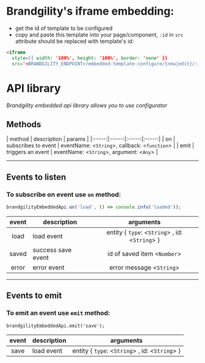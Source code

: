# Brandgility's iframe embedding:
- get the id of template to be configured
- copy and paste this template into your page/component, `:id` in `src` attribute should be replaced with template's id:
```html
<iframe
  style={{ width: '100%', height: '100%', border: 'none' }}
  src="<BRANDGILITY_ENDPOINT>/embedded-template-configure/{new|edit}/:id" />
```

# API library
*Brandgility embedded api library allows you to use configurator*

## Methods

| method | description | params |
|:-----:|:-----:|:-----:|:-----:|
| on | subscribes to event | eventName: <`String`>, callback: <`function`> |
| emit | triggers an event | eventName: <`String`>, argument: <`Any`> |

*****

## Events to listen
### To subscribe on event use `on` method:
```js
brandgilityEmbeddedApi.on('load', () => console.info('loaded'));
```

| event |description|arguments|
|:-----:|-----|:-----:|
| load | load event | entity { `type`: <`String`> , id: <`String`> } |
| saved | success save event | id of saved item <`Number`> |
| error | error event | error message <`String`> |

*****

## Events to emit
### To emit an event use `emit` method:
```
brandgilityEmbeddedApi.emit('save');
```

| event |description | arguments |
|:-----:|-----|:-----:|
| save | load event | entity { `type`: <`String`> , id: <`String`> } |
